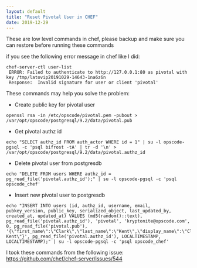 ```yaml
---
layout: default
title: "Reset Pivotal User in CHEF"
date: 2019-12-29
---
```


These are low level commands in chef, please backup and make sure you can restore before running these commands

if you see the following error message in chef like I did:

```
chef-server-ctl user-list
 ERROR: Failed to authenticate to http://127.0.0.1:80 as pivotal with key /tmp/latovip20191029-14643-1na6z6n
 Response:  Invalid signature for user or client 'pivotal'
```

These commands may help you solve the problem:

* Create public key for pivotal user

```
openssl rsa -in /etc/opscode/pivotal.pem -pubout > /var/opt/opscode/postgresql/9.2/data/pivotal.pub
```

* Get pivotal authz id

```
echo "SELECT authz_id FROM auth_actor WHERE id = 1" | su -l opscode-pgsql -c 'psql bifrost -tA' | tr -d '\n' > /var/opt/opscode/postgresql/9.2/data/pivotal.authz_id
```

* Delete pivotal user from postgresdb

```
echo "DELETE FROM users WHERE authz_id = pg_read_file('pivotal.authz_id');" | su -l opscode-pgsql -c 'psql opscode_chef'
```

* Insert new pivotal user to postgresdb

```
echo "INSERT INTO users (id, authz_id, username, email, pubkey_version, public_key, serialized_object, last_updated_by, created_at, updated_at) VALUES (md5(random()::text), pg_read_file('pivotal.authz_id'), 'pivotal', 'kryptonite@opscode.com', 0, pg_read_file('pivotal.pub'), '{\"first_name\":\"Clark\",\"last_name\":\"Kent\",\"display_name\":\"Clark Kent\"}', pg_read_file('pivotal.authz_id'), LOCALTIMESTAMP, LOCALTIMESTAMP);" | su -l opscode-pgsql -c 'psql opscode_chef'
```

I took these commands from the following issue: https://github.com/chef/chef-server/issues/544
